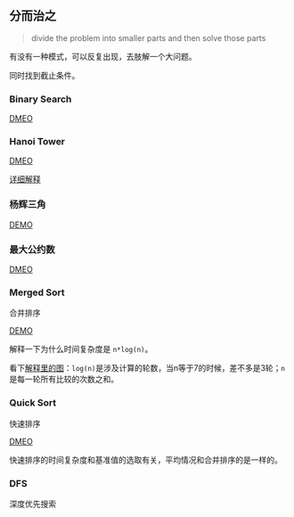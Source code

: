 ## 分而治之

> divide the problem into smaller parts and then solve those parts

有没有一种模式，可以反复出现，去肢解一个大问题。

同时找到截止条件。



### Binary Search

[DMEO](https://codesandbox.io/s/react-ts-rxjs-njyc7?file=/src/components/algorithm/binarySearch.ts)



### Hanoi Tower

[DMEO](https://codesandbox.io/s/react-ts-rxjs-njyc7?file=/src/components/algorithm/hanoi.ts)

[详细解释](https://www.hackerearth.com/blog/developers/tower-hanoi-recursion-game-algorithm-explained/)



### 杨辉三角

[DEMO](https://codesandbox.io/s/react-ts-rxjs-njyc7?file=/src/components/algorithm/pascalTriangle.ts)



### 最大公约数

[DMEO](https://codesandbox.io/s/react-ts-rxjs-njyc7?file=/src/components/algorithm/gcd.ts)



### Merged Sort

合并排序

[DEMO](https://codesandbox.io/s/react-ts-rxjs-njyc7?file=/src/components/algorithm/mergeSort.ts)

解释一下为什么时间复杂度是 `n*log(n)`。

看下[解释里的图](https://github.com/trekhleb/javascript-algorithms/tree/master/src/algorithms/sorting/merge-sort)：`log(n)`是涉及计算的轮数，当n等于7的时候，差不多是3轮；`n`是每一轮所有比较的次数之和。



### Quick Sort

快速排序

[DMEO](https://codesandbox.io/s/react-ts-rxjs-njyc7?file=/src/components/algorithm/quickSort.ts:0-465)

快速排序的时间复杂度和基准值的选取有关，平均情况和合并排序的是一样的。



### DFS

深度优先搜索



